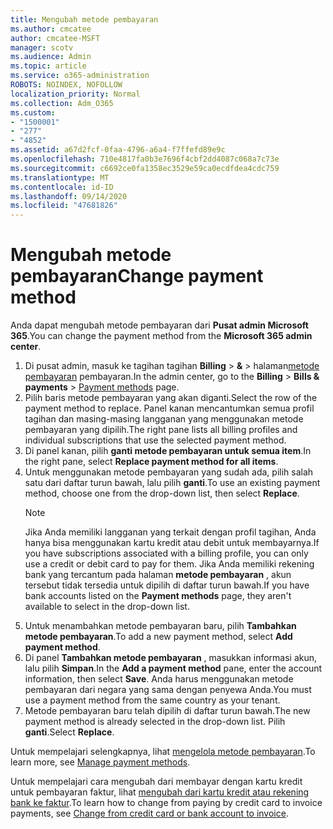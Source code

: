 ```yaml
---
title: Mengubah metode pembayaran
ms.author: cmcatee
author: cmcatee-MSFT
manager: scotv
ms.audience: Admin
ms.topic: article
ms.service: o365-administration
ROBOTS: NOINDEX, NOFOLLOW
localization_priority: Normal
ms.collection: Adm_O365
ms.custom:
- "1500001"
- "277"
- "4852"
ms.assetid: a67d2fcf-0faa-4796-a6a4-f7ffefd89e9c
ms.openlocfilehash: 710e4817fa0b3e7696f4cbf2dd4087c068a7c73e
ms.sourcegitcommit: c6692ce0fa1358ec3529e59ca0ecdfdea4cdc759
ms.translationtype: MT
ms.contentlocale: id-ID
ms.lasthandoff: 09/14/2020
ms.locfileid: "47681826"
---
```

# <a name="change-payment-method"></a><span data-ttu-id="5eb7f-102">Mengubah metode pembayaran</span><span class="sxs-lookup"><span data-stu-id="5eb7f-102">Change payment method</span></span>

<span data-ttu-id="5eb7f-103">Anda dapat mengubah metode pembayaran dari **Pusat admin Microsoft 365**.</span><span class="sxs-lookup"><span data-stu-id="5eb7f-103">You can change the payment method from the **Microsoft 365 admin center**.</span></span>
  
1. <span data-ttu-id="5eb7f-104">Di pusat admin, masuk ke tagihan tagihan **Billing**  >  **&**  >  halaman[metode pembayaran](https://go.microsoft.com/fwlink/p/?linkid=2018806) pembayaran.</span><span class="sxs-lookup"><span data-stu-id="5eb7f-104">In the admin center, go to the **Billing** > **Bills & payments** > [Payment methods](https://go.microsoft.com/fwlink/p/?linkid=2018806) page.</span></span>
2. <span data-ttu-id="5eb7f-105">Pilih baris metode pembayaran yang akan diganti.</span><span class="sxs-lookup"><span data-stu-id="5eb7f-105">Select the row of the payment method to replace.</span></span> <span data-ttu-id="5eb7f-106">Panel kanan mencantumkan semua profil tagihan dan masing-masing langganan yang menggunakan metode pembayaran yang dipilih.</span><span class="sxs-lookup"><span data-stu-id="5eb7f-106">The right pane lists all billing profiles and individual subscriptions that use the selected payment method.</span></span>
3. <span data-ttu-id="5eb7f-107">Di panel kanan, pilih **ganti metode pembayaran untuk semua item**.</span><span class="sxs-lookup"><span data-stu-id="5eb7f-107">In the right pane, select **Replace payment method for all items**.</span></span>
4. <span data-ttu-id="5eb7f-108">Untuk menggunakan metode pembayaran yang sudah ada, pilih salah satu dari daftar turun bawah, lalu pilih **ganti**.</span><span class="sxs-lookup"><span data-stu-id="5eb7f-108">To use an existing payment method, choose one from the drop-down list, then select **Replace**.</span></span>
    > [!NOTE]
    > <span data-ttu-id="5eb7f-109">Jika Anda memiliki langganan yang terkait dengan profil tagihan, Anda hanya bisa menggunakan kartu kredit atau debit untuk membayarnya.</span><span class="sxs-lookup"><span data-stu-id="5eb7f-109">If you have subscriptions associated with a billing profile, you can only use a credit or debit card to pay for them.</span></span> <span data-ttu-id="5eb7f-110">Jika Anda memiliki rekening bank yang tercantum pada halaman **metode pembayaran** , akun tersebut tidak tersedia untuk dipilih di daftar turun bawah.</span><span class="sxs-lookup"><span data-stu-id="5eb7f-110">If you have bank accounts listed on the **Payment methods** page, they aren't available to select in the drop-down list.</span></span>
5. <span data-ttu-id="5eb7f-111">Untuk menambahkan metode pembayaran baru, pilih **Tambahkan metode pembayaran**.</span><span class="sxs-lookup"><span data-stu-id="5eb7f-111">To add a new payment method, select **Add payment method**.</span></span>
6. <span data-ttu-id="5eb7f-112">Di panel **Tambahkan metode pembayaran** , masukkan informasi akun, lalu pilih **Simpan**.</span><span class="sxs-lookup"><span data-stu-id="5eb7f-112">In the **Add a payment method** pane, enter the account information, then select **Save**.</span></span> <span data-ttu-id="5eb7f-113">Anda harus menggunakan metode pembayaran dari negara yang sama dengan penyewa Anda.</span><span class="sxs-lookup"><span data-stu-id="5eb7f-113">You must use a payment method from the same country as your tenant.</span></span>
7. <span data-ttu-id="5eb7f-114">Metode pembayaran baru telah dipilih di daftar turun bawah.</span><span class="sxs-lookup"><span data-stu-id="5eb7f-114">The new payment method is already selected in the drop-down list.</span></span> <span data-ttu-id="5eb7f-115">Pilih **ganti**.</span><span class="sxs-lookup"><span data-stu-id="5eb7f-115">Select **Replace**.</span></span>

<span data-ttu-id="5eb7f-116">Untuk mempelajari selengkapnya, lihat [mengelola metode pembayaran](https://docs.microsoft.com/microsoft-365/commerce/billing-and-payments/manage-payment-methods).</span><span class="sxs-lookup"><span data-stu-id="5eb7f-116">To learn more, see [Manage payment methods](https://docs.microsoft.com/microsoft-365/commerce/billing-and-payments/manage-payment-methods).</span></span>

<span data-ttu-id="5eb7f-117">Untuk mempelajari cara mengubah dari membayar dengan kartu kredit untuk pembayaran faktur, lihat [mengubah dari kartu kredit atau rekening bank ke faktur](https://docs.microsoft.com/microsoft-365/commerce/billing-and-payments/change-payment-method#change-from-credit-card-or-bank-account-to-invoice).</span><span class="sxs-lookup"><span data-stu-id="5eb7f-117">To learn how to change from paying by credit card to invoice payments, see [Change from credit card or bank account to invoice](https://docs.microsoft.com/microsoft-365/commerce/billing-and-payments/change-payment-method#change-from-credit-card-or-bank-account-to-invoice).</span></span>